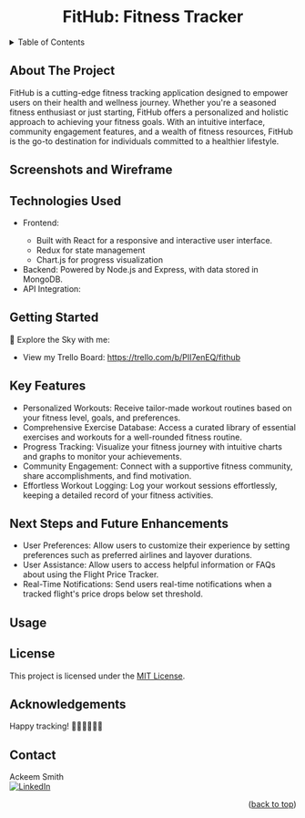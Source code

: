 # <a name="readme-top"></a>

<div align="center">
<h1>FitHub: Fitness Tracker</h1>
</div>

<!-- TABLE OF CONTENTS -->
<details>
    <summary>Table of Contents</summary>
    <ul>
        <li><a href="#about-the-project">About The Project</a></li>
        <li><a href="#screenshots-and-wireframe">Screenshots and Wireframe</a></li>
        <li><a href="#technologies-used">Technologies Used</a></li>
        <li><a href="#getting-started">Getting Started</a></li>
        <li><a href="#key-features">Key Features</a></li>
        <li><a href="#next-steps-and-future-enhancements">Next Steps and Future Enhancements</a></li>
        <li><a href="#contact">Contact</a></li>
    </ul>
</details>

## About The Project
FitHub is a cutting-edge fitness tracking application designed to empower users on their health and wellness journey. Whether you're a seasoned fitness enthusiast or just starting, FitHub offers a personalized and holistic approach to achieving your fitness goals. With an intuitive interface, community engagement features, and a wealth of fitness resources, FitHub is the go-to destination for individuals committed to a healthier lifestyle.

## Screenshots and Wireframe


## Technologies Used
<ul>
  <li>Frontend: </li>
  <ul>
    <li>Built with React for a responsive and interactive user interface.</li>
    <li>Redux for state management</li>
    <li>Chart.js for progress visualization</li>
  </ul>
  <li>Backend: Powered by Node.js and Express, with data stored in MongoDB.</li>
  <li>API Integration: </li>
</ul>


## Getting Started
🚀 Explore the Sky with me: 

* View my Trello Board: https://trello.com/b/PII7enEQ/fithub

## Key Features

<ul>
  <li>Personalized Workouts: Receive tailor-made workout routines based on your fitness level, goals, and preferences.</li>
  <li>Comprehensive Exercise Database: Access a curated library of essential exercises and workouts for a well-rounded fitness routine.</li>
  <li>Progress Tracking: Visualize your fitness journey with intuitive charts and graphs to monitor your achievements.</li>
  <li>Community Engagement: Connect with a supportive fitness community, share accomplishments, and find motivation.</li>
  <li>Effortless Workout Logging: Log your workout sessions effortlessly, keeping a detailed record of your fitness activities.</li>
</ul>
 


## Next Steps and Future Enhancements
<ul>
    <li>User Preferences: Allow users to customize their experience by setting preferences such as preferred airlines and layover durations.</li>
    <li>User Assistance: Allow users to access helpful information or FAQs about using the Flight Price Tracker.</li>
    <li>Real-Time Notifications: Send users real-time notifications when a tracked flight's price drops below set threshold.</li>
</ul>

## Usage



## License

This project is licensed under the [MIT License](LICENSE).

## Acknowledgements

Happy tracking! 🏋️‍♂️🚴‍♀️🏃‍♀️

## Contact
Ackeem Smith </br>
[![LinkedIn](https://img.shields.io/badge/linkedin-%230077B5.svg?style=for-the-badge&logo=linkedin&logoColor=white)](https://www.linkedin.com/in/smackeem/)

<p align="right">(<a href="#readme-top">back to top</a>)</p>
